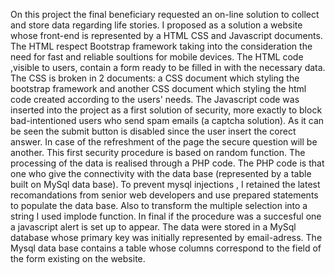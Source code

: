 On this project the final beneficiary requested an on-line solution to collect and store data regarding life stories. 
I proposed as a solution a website whose front-end is represented by a HTML CSS and Javascript documents. 
The HTML respect Bootstrap framework taking into the consideration the need for fast and reliable soultions for mobile devices. The HTML code ,visible to users, contain a form ready to be filled in with the necessary data.
The CSS is broken in 2 documents: a CSS document which styling the bootstrap framework  and another CSS document which styling the html code created according to the users' needs.
The Javascript code  was inserted into the project  as a first solution of security, more exactly to block   bad-intentioned users who send spam emails (a captcha solution). As it can be  seen the submit button is disabled since the user insert the corect answer. In case of the refreshment of the page the secure question will be another. This first security procedure is based on random function.
The processing of the data is realised through a PHP code. The PHP code is that one who give the connectivity with the data base (represented by a table built on MySql data base). To prevent mysql injections , I retained the latest recomandations from senior web developers and use prepared statements to populate the data base. Also to transform  the multiple selection into a string I used implode function. In final if the procedure was a succesful one a javascript alert is set up to appear.
The data were stored in a MySql database whose primary key was initially represented by email-adress. The Mysql data base contains a table whose columns correspond to the field of the form existing on the website. 
